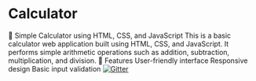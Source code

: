 # Calculator
🧮 Simple Calculator using HTML, CSS, and JavaScript This is a basic calculator web application built using HTML, CSS, and JavaScript. It performs simple arithmetic operations such as addition, subtraction, multiplication, and division.  🔧 Features User-friendly interface  Responsive design    Basic input validation
[![Gitter](https://badges.gitter.im/your-org/your-repo.svg)](https://gitter.im/your-org/your-repo?utm_source=badge&utm_medium=badge&utm_campaign=pr-badge)
